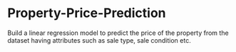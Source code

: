 # Property-Price-Prediction

Build a linear regression model to predict the price of the property from the dataset having attributes such as sale type, sale condition etc.
